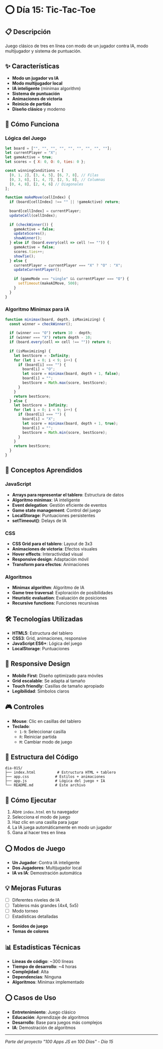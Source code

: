 # ⭕ Día 15: Tic-Tac-Toe

## 📋 Descripción
Juego clásico de tres en línea con modo de un jugador contra IA, modo multijugador y sistema de puntuación.

## ✨ Características
- **Modo un jugador vs IA**
- **Modo multijugador local**
- **IA inteligente** (minimax algorithm)
- **Sistema de puntuación**
- **Animaciones de victoria**
- **Reinicio de partida**
- **Diseño clásico** y moderno

## 🚀 Cómo Funciona

### Lógica del Juego
```javascript
let board = ["", "", "", "", "", "", "", "", ""];
let currentPlayer = "X";
let gameActive = true;
let scores = { X: 0, O: 0, ties: 0 };

const winningConditions = [
  [0, 1, 2], [3, 4, 5], [6, 7, 8], // Filas
  [0, 3, 6], [1, 4, 7], [2, 5, 8], // Columnas
  [0, 4, 8], [2, 4, 6] // Diagonales
];

function makeMove(cellIndex) {
  if (board[cellIndex] !== "" || !gameActive) return;
  
  board[cellIndex] = currentPlayer;
  updateCell(cellIndex);
  
  if (checkWinner()) {
    gameActive = false;
    updateScores();
    showWinner();
  } else if (board.every(cell => cell !== "")) {
    gameActive = false;
    scores.ties++;
    showTie();
  } else {
    currentPlayer = currentPlayer === "X" ? "O" : "X";
    updateCurrentPlayer();
    
    if (gameMode === "single" && currentPlayer === "O") {
      setTimeout(makeAIMove, 500);
    }
  }
}
```

### Algoritmo Minimax para IA
```javascript
function minimax(board, depth, isMaximizing) {
  const winner = checkWinner();
  
  if (winner === "O") return 10 - depth;
  if (winner === "X") return depth - 10;
  if (board.every(cell => cell !== "")) return 0;
  
  if (isMaximizing) {
    let bestScore = -Infinity;
    for (let i = 0; i < 9; i++) {
      if (board[i] === "") {
        board[i] = "O";
        let score = minimax(board, depth + 1, false);
        board[i] = "";
        bestScore = Math.max(score, bestScore);
      }
    }
    return bestScore;
  } else {
    let bestScore = Infinity;
    for (let i = 0; i < 9; i++) {
      if (board[i] === "") {
        board[i] = "X";
        let score = minimax(board, depth + 1, true);
        board[i] = "";
        bestScore = Math.min(score, bestScore);
      }
    }
    return bestScore;
  }
}
```

## 🎯 Conceptos Aprendidos

### JavaScript
- **Arrays para representar el tablero**: Estructura de datos
- **Algoritmo minimax**: IA inteligente
- **Event delegation**: Gestión eficiente de eventos
- **Game state management**: Control del juego
- **LocalStorage**: Puntuaciones persistentes
- **setTimeout()**: Delays de IA

### CSS
- **CSS Grid para el tablero**: Layout de 3x3
- **Animaciones de victoria**: Efectos visuales
- **Hover effects**: Interactividad visual
- **Responsive design**: Adaptación móvil
- **Transform para efectos**: Animaciones

### Algoritmos
- **Minimax algorithm**: Algoritmo de IA
- **Game tree traversal**: Exploración de posibilidades
- **Heuristic evaluation**: Evaluación de posiciones
- **Recursive functions**: Funciones recursivas

## 🛠️ Tecnologías Utilizadas
- **HTML5**: Estructura del tablero
- **CSS3**: Grid, animaciones, responsive
- **JavaScript ES6+**: Lógica del juego
- **LocalStorage**: Puntuaciones

## 📱 Responsive Design
- **Mobile First**: Diseño optimizado para móviles
- **Grid escalable**: Se adapta al tamaño
- **Touch friendly**: Casillas de tamaño apropiado
- **Legibilidad**: Símbolos claros

## 🎮 Controles
- **Mouse**: Clic en casillas del tablero
- **Teclado**: 
  - `1-9`: Seleccionar casilla
  - `R`: Reiniciar partida
  - `M`: Cambiar modo de juego

## 🔧 Estructura del Código
```
dia-015/
├── index.html          # Estructura HTML + tablero
├── app.css            # Estilos + animaciones
├── app.js             # Lógica del juego + IA
└── README.md          # Este archivo
```

## 🚀 Cómo Ejecutar
1. Abre `index.html` en tu navegador
2. Selecciona el modo de juego
3. Haz clic en una casilla para jugar
4. La IA juega automáticamente en modo un jugador
5. Gana al hacer tres en línea

## ⭕ Modos de Juego
- **Un Jugador**: Contra IA inteligente
- **Dos Jugadores**: Multijugador local
- **IA vs IA**: Demostración automática

## 💡 Mejoras Futuras
- [ ] Diferentes niveles de IA
- [ ] Tableros más grandes (4x4, 5x5)
- [ ] Modo torneo
- [ ] Estadísticas detalladas
- **Sonidos de juego**
- **Temas de colores**

## 📊 Estadísticas Técnicas
- **Líneas de código**: ~300 líneas
- **Tiempo de desarrollo**: ~4 horas
- **Complejidad**: Alta
- **Dependencias**: Ninguna
- **Algoritmos**: Minimax implementado

## ⭕ Casos de Uso
- **Entretenimiento**: Juego clásico
- **Educación**: Aprendizaje de algoritmos
- **Desarrollo**: Base para juegos más complejos
- **IA**: Demostración de algoritmos

---
*Parte del proyecto "100 Apps JS en 100 Días" - Día 15*
